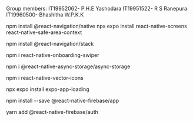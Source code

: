 Group members: IT19952062- P.H.E Yashodara
               IT19951522- R S Ranepura
               IT19960500- Bhashitha W.P.K.K
            








npm install @react-navigation/native
npx expo install react-native-screens react-native-safe-area-context

npm install @react-navigation/stack

npm i react-native-onboarding-swiper

npm i @react-native-async-storage/async-storage

npm i react-native-vector-icons

npx expo install expo-app-loading

npm install --save @react-native-firebase/app

yarn add @react-native-firebase/auth

